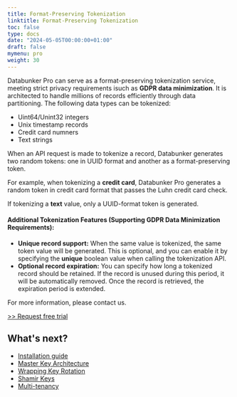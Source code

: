 ```yaml
---
title: Format-Preserving Tokenization
linktitle: Format-Preserving Tokenization
toc: false
type: docs
date: "2024-05-05T00:00:00+01:00"
draft: false
mymenu: pro
weight: 30
---
```

Databunker Pro can serve as a format-preserving tokenization service, meeting strict privacy requirements isuch as **GDPR data minimization**. It is architected to handle millions of records efficiently through data partitioning. The following data types can be tokenized:
* Uint64/Unint32 integers
* Unix timestamp records
* Credit card numners
* Text strings

When an API request is made to tokenize a record, Databunker generates two random tokens: one in UUID format and another as a format-preserving token.

For example, when tokenizing a **credit card**, Databunker Pro generates a random token in credit card format that passes the Luhn credit card check.

If tokenizing a **text** value, only a UUID-format token is generated.

#### Additional Tokenization Features (Supporting GDPR Data Minimization Requirements):

* **Unique record support:** When the same value is tokenized, the same token value will be generated. This is optional, and you can enable it by specifying the **unique** boolean value when calling the tokenization API.
* **Optional record expiration:** You can specify how long a tokenized record should be retained. If the record is unused during this period, it will be automatically removed. Once the record is retrieved, the expiration period is extended.

For more information, please contact us.

<a href="javascript:void(0);" onclick="request_free_trial();">&gt;&gt; Request free trial</a>

## What's next?
- [Installation guide](/databunker-pro-docs/installation-guide/)
- [Master Key Architecture](/databunker-pro-docs/master-key/)
- [Wrapping Key Rotation](/databunker-pro-docs/wrapping-key/)
- [Shamir Keys](/databunker-pro-docs/shamir-keys/)
- [Multi-tenancy](/databunker-pro-docs/tenant-api/)
